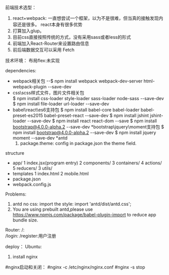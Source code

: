 前端技术选型： 
1. react+webpack: 一直想尝试一个框架，以为不是很难，但当真的接触发现内容还是很多。 react本身有很多优势
2. 打算加入glup。
3. 目前css直接按照传统的方式，没有采用sass或者less的形式
4. 前端加入React-Router来设置路由信息
5. 前后端数据交互可以采用 Fetch

技术环境： 
布局flex:未实现

dependencies:
* webpack相关包   --$ npm install webpack webpack-dev-server html-webpack-plugin --save-dev
* css\scss样式文件，图片文件相关包   
	$ npm install css-loader style-loader sass-loader node-sass --save-dev
	$ npm install file-loader url-loader --save-dev
* babel\react\es6支持包
	$ npm install babel-core babel-loader babel-preset-es2015 babel-preset-react --save-dev
	$ npm install jshint jshint-loader --save-dev
	$ npm install react react-dom --save
	$ npm install bootstrap@4.0.0-alpha.2 --save-dev
*bootstrap\jquery\moment支持包
	$ npm install bootstrap@4.0.0-alpha.2 --save-dev
	$ npm install jquery moment --save-dev
*antd 
	1. package.theme: config in package.json the theme field.  

structure
* app/
	1 index.jsx(program entry)
	2 components/ 
	3 containers/
	4 actions/
	5 reducers/
	3 utils/
* templates 
	1 index.html
	2 mobile.html
* package.json
* webpack.config.js



Problems:
1. antd no css:  import the style: import 'antd/dist/antd.css';
2. You are using prebuilt antd,please use https://www.npmjs.com/package/babel-plugin-import to reduce app bundle size.

Router:
/:  
/login: 
/register:用户注册


deploy：
Ubuntu:
1. install nginx

#nginx启动和关闭：
#nginx -c /etc/nginx/nginx.conf
#nginx -s stop


